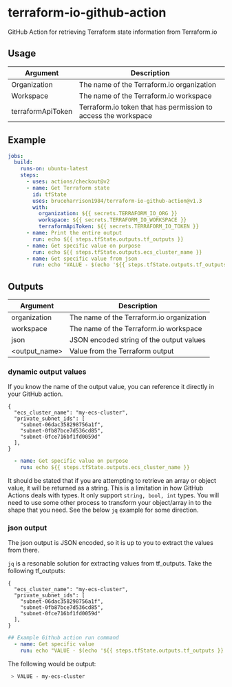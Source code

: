 # terraform-io-github-action
GitHub Action for retrieving Terraform state information from Terraform.io

## Usage
| Argument           | Description                                                    |
| ------------------ | -------------------------------------------------------------- |
| Organization       | The name of the Terraform.io organization                      |
| Workspace          | The name of the Terraform.io workspace                         |
| terraformApiToken  | Terraform.io token that has permission to access the workspace |

## Example
```yaml
jobs:
  build:
    runs-on: ubuntu-latest
    steps:
      - uses: actions/checkout@v2
      - name: Get Terraform state
        id: tfState
        uses: bruceharrison1984/terraform-io-github-action@v1.3
        with:
          organization: ${{ secrets.TERRAFORM_IO_ORG }}
          workspace: ${{ secrets.TERRAFORM_IO_WORKSPACE }}
          terraformApiToken: ${{ secrets.TERRAFORM_IO_TOKEN }}
      - name: Print the entire output
        run: echo ${{ steps.tfState.outputs.tf_outputs }}
      - name: Get specific value on purpose
        run: echo ${{ steps.tfState.outputs.ecs_cluster_name }}
      - name: Get specific value from json
        run: echo "VALUE - $(echo '${{ steps.tfState.outputs.tf_outputs }}' | jq -r '.ecs_cluster_name')"
```

## Outputs
| Argument           | Description                                                    |
| ------------------ | -------------------------------------------------------------- |
| organization       | The name of the Terraform.io organization                      |
| workspace          | The name of the Terraform.io workspace                         |
| json               | JSON encoded string of the output values                       |
| <output_name>      | Value from the Terraform output                                |

### dynamic output values
If you know the name of the output value, you can reference it directly in your GitHub action.
```jq
{
  "ecs_cluster_name": "my-ecs-cluster",
  "private_subnet_ids": [
    "subnet-06dac358298756a1f",
    "subnet-0fb87bce7d536cd85",
    "subnet-0fce716bf1fd0059d"
  ],
}
```

```yaml
  - name: Get specific value on purpose
    run: echo ${{ steps.tfState.outputs.ecs_cluster_name }}
```
It should be stated that if you are attempting to retrieve an array or object value, it will be returned as a string. This is a limitation in how
GitHub Actions deals with types. It only support `string, bool, int` types. You will need to use some other process to transform your object/array in to the
shape that you need. See the below `jq` example for some direction.


### json output
The json output is JSON encoded, so it is up to you to extract the values from there.

`jq` is a resonable solution for extracting values from tf_outputs. Take the following tf_outputs:

```jq
{
  "ecs_cluster_name": "my-ecs-cluster",
  "private_subnet_ids": [
    "subnet-06dac358298756a1f",
    "subnet-0fb87bce7d536cd85",
    "subnet-0fce716bf1fd0059d"
  ],
}
```

```yaml
## Example Github action run command
  - name: Get specific value
    run: echo "VALUE - $(echo '${{ steps.tfState.outputs.tf_outputs }}' | jq -r '.ecs_cluster_name')"
```

The following would be output:
```sh
 > VALUE - my-ecs-cluster
```